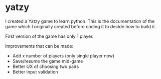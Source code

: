 # yatzy
I created a Yatzy game to learn python. This is the documentation of the game which I originally created before coding it to decide how to build it.

First version of the game has only 1 player.


Improvements that can be made:
- Add x number of players (only single player now)
- Save/resume the game mid-game
- Better UX of choosing two pairs
- Better input validation
